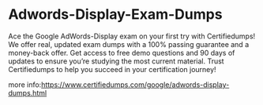 # Adwords-Display-Exam-Dumps
Ace the Google AdWords-Display exam on your first try with Certifiedumps! We offer real, updated exam dumps with a 100% passing guarantee and a money-back offer. Get access to free demo questions and 90 days of updates to ensure you’re studying the most current material. Trust Certifiedumps to help you succeed in your certification journey!

more info:https://www.certifiedumps.com/google/adwords-display-dumps.html
